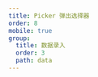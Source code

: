 ```yaml
---
title: Picker 弹出选择器
order: 8
mobile: true
group:
  title: 数据录入
  order: 3
  path: data
---
```


<code src="../demo/Picker.jsx"></code>
<API src="../src/Picker.tsx"></API>
